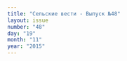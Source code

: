 ```yaml
---
title: "Сельские вести - Выпуск №48"
layout: issue
number: "48"
day: "19"
month: "11"
year: "2015"
---
```

